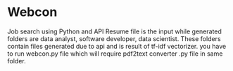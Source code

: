 # Webcon
Job search using Python and API
Resume file is the input while generated folders are data analyst, software developer, data scientist. These folders contain files generated due to api and is result of tf-idf vectorizer. you have to run webcon.py file which will require pdf2text converter .py file in same folder.

